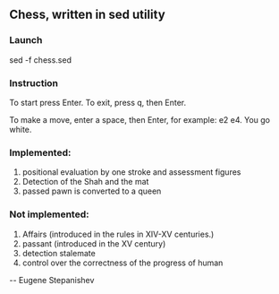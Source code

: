 ## Chess, written in sed utility

### Launch
sed -f chess.sed

### Instruction
To start press Enter. To exit, press q, then Enter.

To make a move, enter a space, then Enter, for example: e2 e4. You go white.

### Implemented:
1. positional evaluation by one stroke and assessment figures
2. Detection of the Shah and the mat
3. passed pawn is converted to a queen

### Not implemented:
1. Affairs (introduced in the rules in XIV-XV centuries.)
2. passant (introduced in the XV century)
3. detection stalemate
4. control over the correctness of the progress of human

-- 
Eugene Stepanishev
